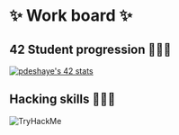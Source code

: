 # ✨ Work board ✨

## 42 Student progression 👨🏻‍🎓
[![pdeshaye's 42 stats](https://badge42.vercel.app/api/v2/clabrwzcg00350fmdm536ucv5/stats?cursusId=21&coalitionId=305)](https://github.com/JaeSeoKim/badge42)



## Hacking skills 🧙🏼‍♂️
<img src="https://tryhackme-badges.s3.amazonaws.com/Shadocks.png" alt="TryHackMe">


<!--
**Shad0cks/Shad0cks** is a ✨ _special_ ✨ repository because its `README.md` (this file) appears on your GitHub profile.

Here are some ideas to get you started:

- 🔭 I’m currently working on ...
- 🌱 I’m currently learning ...
- 👯 I’m looking to collaborate on ...
- 🤔 I’m looking for help with ...
- 💬 Ask me about ...
- 📫 How to reach me: ...
- 😄 Pronouns: ...
- ⚡ Fun fact: ...
-->
